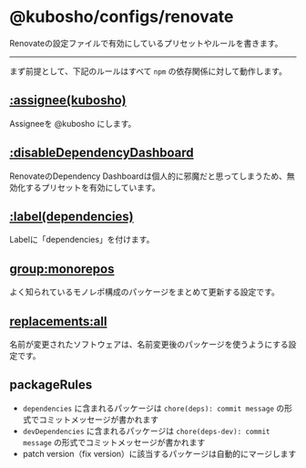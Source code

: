 # @kubosho/configs/renovate

Renovateの設定ファイルで有効にしているプリセットやルールを書きます。

---

まず前提として、下記のルールはすべて `npm` の依存関係に対して動作します。

## [:assignee(kubosho)](https://docs.renovatebot.com/presets-default/#assigneearg0)

Assigneeを @kubosho にします。

## [:disableDependencyDashboard](https://docs.renovatebot.com/presets-default/#disabledependencydashboard)

RenovateのDependency Dashboardは個人的に邪魔だと思ってしまうため、無効化するプリセットを有効にしています。

## [:label(dependencies)](https://docs.renovatebot.com/presets-default/#labelarg0)

Labelに「dependencies」を付けます。

## [group:monorepos](https://docs.renovatebot.com/presets-group/#groupmonorepos)

よく知られているモノレポ構成のパッケージをまとめて更新する設定です。

## [replacements:all](https://docs.renovatebot.com/presets-replacements/#replacementsall)

名前が変更されたソフトウェアは、名前変更後のパッケージを使うようにする設定です。

## packageRules

- `dependencies` に含まれるパッケージは `chore(deps): commit message` の形式でコミットメッセージが書かれます
- `devDependencies` に含まれるパッケージは `chore(deps-dev): commit message` の形式でコミットメッセージが書かれます
- patch version（fix version）に該当するパッケージは自動的にマージします
